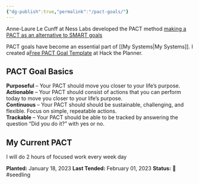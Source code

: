```yaml
---
{"dg-publish":true,"permalink":"/pact-goals/"}
---
```



Anne-Laure Le Cunff at Ness Labs developed the PACT method [making a PACT as an alternative to SMART goals](https://nesslabs.com/smart-goals-pact)

PACT goals have become an essential part of [[My Systems\|My Systems]]. I created a[Free PACT Goal Template](https://hacktheplanner.com/make-a-pact-with-a-free-pact-goal-setting-digital-journal/) at Hack the Planner.

## PACT Goal Basics

**Purposeful** – Your PACT should move you closer to your life’s purpose.  
**Actionable** – Your PACT should consist of actions that you can perform today to move you closer to your life’s purpose.  
**Continuous** – Your PACT should should be sustainable, challenging, and flexible. Focus on simple, repeatable actions.  
**Trackable** – Your PACT should be able to be tracked by answering the question “Did you do it?” with yes or no.

## My Current PACT

I will do 2 hours of focused work every week day  

**Planted:** January 18, 2023
**Last Tended:** February 01, 2023
**Status:** 🌱 #seedling 